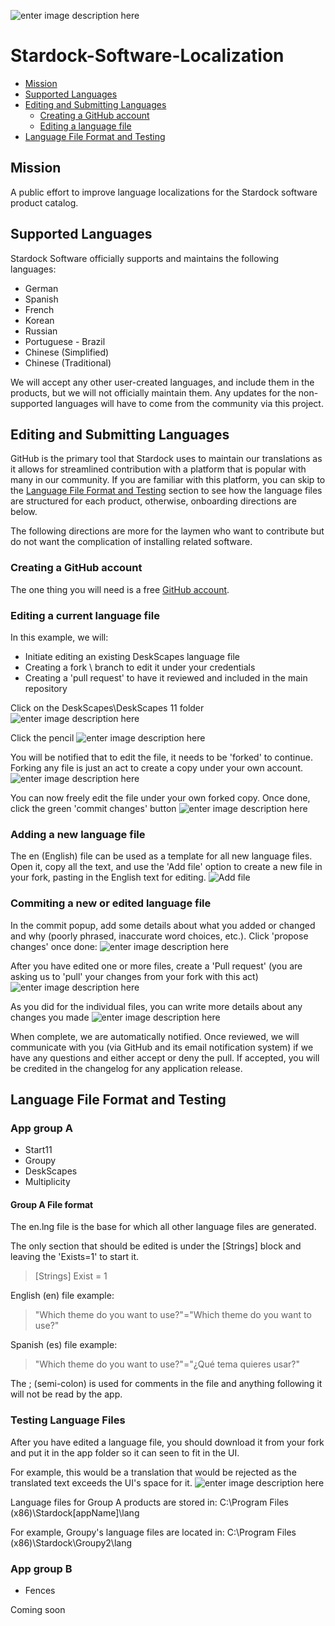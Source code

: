 ![enter image description here](https://www.stardock.com/press/stardock%20branding/images/software/logo_strsof_fullcolor_full.png)
# Stardock-Software-Localization

 - [Mission](#mission)
 - [Supported Languages](#supported-languages)
 - [Editing and Submitting Languages](#editing-and-submitting-languages)
	 - [Creating a GitHub account](#creating-a-github-account)
	 - [Editing a language file](#editing-a-language-file)
- [Language File Format and Testing](#Language-File-Format-and-Testing)

## Mission
A public effort to improve language localizations for the Stardock software product catalog.

## Supported Languages
Stardock Software officially supports and maintains the following languages:
-   German
-   Spanish
-   French
-   Korean
-   Russian
-   Portuguese - Brazil
-   Chinese (Simplified)
-   Chinese (Traditional)
 
We will accept any other user-created languages, and include them in the products, but we will not officially maintain them.  Any updates for the non-supported languages will have to come from the community via this project.

## Editing and Submitting Languages
GitHub is the primary tool that Stardock uses to maintain our translations as it allows for streamlined contribution with a platform that is popular with many in our community. If you are familiar with this platform, you can skip to the [Language File Format and Testing](#language-file-format-and-testing) section to see how the language files are structured for each product, otherwise, onboarding directions are below.

The following directions are more for the laymen who want to contribute but do not want the complication of installing related software.
### Creating a GitHub account
The one thing you will need is a free [GitHub account](https://github.com/join). 

### Editing a current language file
In this example, we will:
 - Initiate editing an existing DeskScapes language file
 - Creating a fork \ branch to edit it under your credentials
 - Creating a 'pull request' to have it reviewed and included in the main repository

Click on the DeskScapes\DeskScapes 11 folder
![enter image description here](https://cdn.stardock.us/support/uploads/ObjectDesktopManager_2023-09-28_15-20-29sdrohan.png)

Click the pencil 
![enter image description here](https://cdn.stardock.us/support/uploads/Teams_2023-10-02_13-24-45sdrohan.png)

You will be notified that to edit the file, it needs to be 'forked' to continue.  Forking any file is just an act to create a copy under your own account.
![enter image description here](https://cdn.stardock.us/support/uploads/Teams_2023-10-02_13-28-54sdrohan.png)

You can now freely edit the file under your own forked copy.  Once done, click the green 'commit changes' button
![enter image description here](https://cdn.stardock.us/support/uploads/Teams_2023-10-02_13-30-20sdrohan.png)

### Adding a new language file
The en (English) file can be used as a template for all new language files.  Open it, copy all the text, and use the 'Add file' option to create a new file in your fork, pasting in the English text for editing. 
![Add file](https://cdn.stardock.us/support/uploads/msedge_2023-10-04_11-12-09.png)

### Commiting a new or edited language file
In the commit popup, add some details about what you added or changed and why (poorly phrased, inaccurate word choices, etc.). Click 'propose changes' once done:
![enter image description here](https://cdn.stardock.us/support/uploads/Teams_2023-10-02_13-32-02sdrohan.png)

After you have edited one or more files, create a 'Pull request' (you are asking us to 'pull' your changes from your fork with this act)
![enter image description here](https://cdn.stardock.us/support/uploads/Teams_2023-10-02_13-34-18sdrohan.png)

As you did for the individual files, you can write more details about any changes you made
![enter image description here](https://cdn.stardock.us/support/uploads/Teams_2023-10-02_13-36-21sdrohan.png)

When complete, we are automatically notified. Once reviewed, we will communicate with you (via GitHub and its email notification system) if we have any questions and either accept or deny the pull. If accepted, you will be credited in the changelog for any application release. 

## Language File Format and Testing
### App group A

 - Start11
 - Groupy
 - DeskScapes
 - Multiplicity

#### Group A File format
The en.lng file is the base for which all other language files are generated. 

The only section that should be edited is under the [Strings] block and leaving the 'Exists=1' to start it.
>[Strings]
>Exist = 1

English (en) file example:

> "Which theme do you want to use?"="Which theme do you want to use?"

Spanish (es) file example:

> "Which theme do you want to use?"="¿Qué tema quieres usar?"

The ; (semi-colon) is used for comments in the file and anything following it will not be read by the app.

### Testing Language Files
After you have edited a language file, you should download it from your fork and put it in the app folder so it can seen to fit in the UI.

For example, this would be a translation that would be rejected as the translated text exceeds the UI's space for it.
![enter image description here](https://cdn.stardock.us/support/uploads/msedge_2023-10-02_16-04-45.png)

Language files for Group A products are stored in:
C:\Program Files (x86)\Stardock\[appName]\lang

For example, Groupy's language files are located in:
C:\Program Files (x86)\Stardock\Groupy2\lang

### App group B


 - Fences
 
 Coming soon
